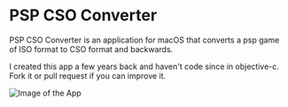 # PSP CSO Converter
PSP CSO Converter is an application for macOS that converts a psp game of ISO format to CSO format and backwards.

I created this app a few years back and haven't code since in objective-c. Fork it or pull request if you can improve it.

![Image of the App](http://2.bp.blogspot.com/-mxKfUQJ_T_0/UWM6nIkU49I/AAAAAAAAA-g/LPvddVck5Ms/s320/startPCC.png)
